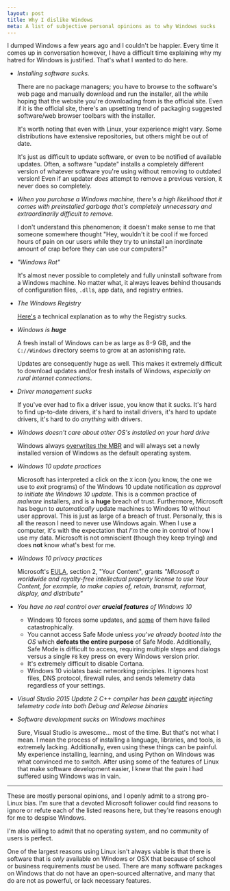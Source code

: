 ```yaml
---
layout: post
title: Why I dislike Windows
meta: A list of subjective personal opinions as to why Windows sucks
---
```


I dumped Windows a few years ago and I couldn't be happier. Every time it comes up in conversation however, I have a difficult time explaining why my hatred for Windows is justified. That's what I wanted to do here.

* *Installing software sucks.*

  There are no package managers; you have to browse to the software's web page and manually download and run the installer, all the while hoping that the website you're downloading from is the official site. Even if it is the official site, there's an upsetting trend of packaging suggested software/web browser toolbars with the installer.

  It's worth noting that even with Linux, your experience might vary. Some distributions have extensive repositories, but others might be out of date.

  It's just as difficult to update software, or even to be notified of available updates. Often, a software "update" installs a completely different version of whatever software you're using without removing to outdated version! Even if an updater *does* attempt to remove a previous version, it never does so completely.

* *When you purchase a Windows machine, there's a high likelihood that it comes with preinstalled garbage that's completely unnecessary and extraordinarily difficult to remove.*

  I don't understand this phenomenon; it doesn't make sense to me that someone somewhere thought "Hey, wouldn't it be cool if we forced hours of pain on our users while they try to uninstall an inordinate amount of crap before they can use our computers?"

* *"Windows Rot"*

  It's almost never possible to completely and fully uninstall software from a Windows machine. No matter what, it always leaves behind thousands of configuration files, `.dll`s, app data, and registry entries.

* *The Windows Registry*

  [Here's](https://rwmj.wordpress.com/2010/02/18/why-the-windows-registry-sucks-technically/) a technical explanation as to why the Registry sucks.

* *Windows is **huge***

  A fresh install of Windows can be as large as 8-9 GB, and the `C://Windows` directory seems to grow at an astonishing rate.

  Updates are consequently huge as well. This makes it extremely difficult to download updates and/or fresh installs of Windows, *especially on rural internet connections*.

* *Driver management sucks*

  If you've ever had to fix a driver issue, you know that it sucks. It's hard to find up-to-date drivers, it's hard to install drivers, it's hard to update drivers, it's hard to do *anything* with drivers.

* *Windows doesn't care about other OS's installed on your hard drive*

  Windows always [overwrites the MBR](https://www.google.com/search?q=windows+overwrites+MBR) and will always set a newly installed version of Windows as the default operating system.

* *Windows 10 update practices*

  Microsoft has interpreted a click on the `X` icon (you know, the one we use to *exit* programs) of the Windows 10 update notification *as approval to initiate the Windows 10 update*. This is a common practice of *malware* installers, and is a **huge** breach of trust. Furthermore, Microsoft has begun to *automatically* update machines to Windows 10 without user approval. This is just as large of a breach of trust. Personally, this is all the reason I need to never use Windows again. When I use a computer, it's with the expectation that *I'm* the one in control of how I use my data. Microsoft is not omniscient (though they keep trying) and does **not** know what's best for me.

* *Windows 10 privacy practices*

  Microsoft's [EULA](https://www.microsoft.com/en-us/servicesagreement/), section 2, "Your Content", grants *"Microsoft a worldwide and royalty-free intellectual property license to use Your Content, for example, to make copies of, retain, transmit, reformat, display, and distribute"*

* *You have no real control over **crucial features** of Windows 10*

  - Windows 10 forces some updates, and [some](https://www.google.com/search?q=KB3081424+fail) of them have failed catastrophically.
  - You cannot access Safe Mode unless *you've already booted into the OS* which **defeats the entire purpose** of Safe Mode. Additionally, Safe Mode is difficult to access, requiring multiple steps and dialogs versus a single `F8` key press on every Windows version prior.
  - It's extremely difficult to disable Cortana.
  - Windows 10 violates basic networking principles. It ignores host files, DNS protocol, firewall rules, and sends telemetry data regardless of your settings.

* *Visual Studio 2015 Update 2 C++ compiler has been [caught](https://www.infoq.com/news/2016/06/visual-cpp-telemetry) injecting telemetry code into both Debug and Release binaries*

* *Software development sucks on Windows machines*

  Sure, Visual Studio is awesome... most of the time. But that's not what I mean. I mean the process of installing a language, libraries, and tools, is extremely lacking. Additionally, even using these things can be painful. My experience installing, learning, and using Python on Windows was what convinced me to switch. After using some of the features of Linux that make software development easier, I knew that the pain I had suffered using Windows was in vain.

---

These are mostly personal opinions, and I openly admit to a strong pro-Linux bias. I'm sure that a devoted Microsoft follower could find reasons to ignore or refute each of the listed reasons here, but they're reasons enough for me to despise Windows.

I'm also willing to admit that no operating system, and no community of users is perfect.

One of the largest reasons using Linux isn't always viable is that there is software that is *only* available on Windows or OSX that because of school or business requirements *must* be used. There are many software packages on Windows that do not have an open-sourced alternative, and many that do are not as powerful, or lack necessary features.
